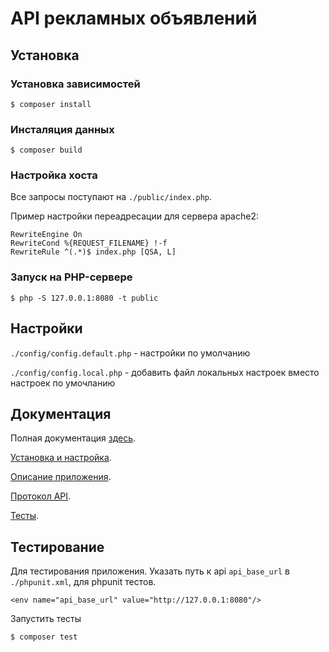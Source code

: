 
# API рекламных объявлений

## Установка

### Установка зависимостей

```
$ composer install
```

### Инсталяция данных 

```
$ composer build
```

### Настройка хоста

Все запросы поступают на `./public/index.php`.

Пример настройки переадресации для сервера apache2:

```
RewriteEngine On
RewriteCond %{REQUEST_FILENAME} !-f
RewriteRule ^(.*)$ index.php [QSA, L]
```

### Запуск на PHP-сервере

```
$ php -S 127.0.0.1:8080 -t public
```

## Настройки

`./config/config.default.php` - настройки по умолчанию

`./config/config.local.php` - добавить файл локальных настроек вместо настроек по умочланию

## Документация

Полная документация [здесь](./docs/readme.md).

[Установка и настройка](./docs/setup.md).

[Описание приложения](./docs/app.md).

[Протокол API](./docs/protocol.md).

[Тесты](./docs/tests.md).

## Тестирование

Для тестирования приложения.
Указать путь к api `api_base_url` в `./phpunit.xml`, для phpunit тестов.

```
<env name="api_base_url" value="http://127.0.0.1:8080"/>
```

Запустить тесты

```
$ composer test
```